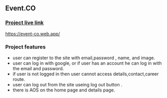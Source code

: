 ## Event.CO

### [Project live link](https://event-co.web.app)

https://event-co.web.app/


### Project features
 - user can register to the site with email,password , name, and image.
 - user can log in with google, or if user has an account he can log in with the email and password.
 - if user is not logged in then user cannot access details,contact,career route.
 - user can log out from the site useing log out button . 
 - there is AOS on the home page and details page.
 
